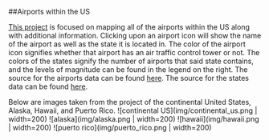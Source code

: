 ##Airports within the US

[This project](https://nickv23.github.io/US_airports/) is focused on mapping all
of the airports within the US along with additional information. Clicking upon an
airport icon will show the name of the airport as well as the state it is located
in. The color of the airport icon signifies whether that airport has an air traffic
control tower or not. The colors of the states signify the number of airports that
said state contains, and the levels of magnitude can be found in the legend on the
right. The source for the airports data can be found [here](https://catalog.data.gov/dataset/usgs-small-scale-dataset-airports-of-the-united-states-201207-shapefile). The source for the states data
can be found [here](https://bost.ocks.org/mike/).


Below are images taken from the project of the continental United States, Alaska,
Hawaii, and Puerto Rico.
![continental US](img/continental_us.png | width=200)
![alaska](img/alaska.png | width=200)
![hawaii](img/hawaii.png | width=200)
![puerto rico](img/puerto_rico.png | width=200)
